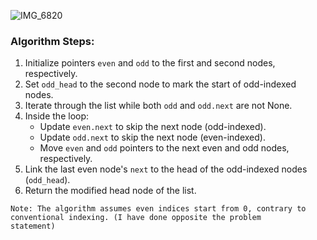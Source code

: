 ![IMG_6820](https://github.com/yadavanuj1996/algorithms-data-structures/assets/22169012/68a6c490-133b-46d0-a334-957d215358fc)

### Algorithm Steps:

1. Initialize pointers `even` and `odd` to the first and second nodes, respectively.
2. Set `odd_head` to the second node to mark the start of odd-indexed nodes.
3. Iterate through the list while both `odd` and `odd.next` are not None.
4. Inside the loop:
   - Update `even.next` to skip the next node (odd-indexed).
   - Update `odd.next` to skip the next node (even-indexed).
   - Move `even` and `odd` pointers to the next even and odd nodes, respectively.
5. Link the last even node's `next` to the head of the odd-indexed nodes (`odd_head`).
6. Return the modified head node of the list.

```
Note: The algorithm assumes even indices start from 0, contrary to conventional indexing. (I have done opposite the problem
statement)
```
